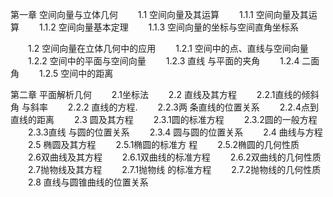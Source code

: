 第一章 空间向量与立体几何
　　1.1 空间向量及其运算
　　1.1.1 空间向量及其运算
　　1.1.2 空间向量基本定理
　　1.1.3 空间向量的坐标与空间直角坐标系

　　1.2 空间向量在立体几何中的应用
　　1.2.1 空间中的点、直线与空间向量
　　1.2.2 空间中的平面与空间向量
　　1.2.3 直线 与平面的夹角
　　1.2.4 二面角
　　1.2.5 空间中的距离

第二章 平面解析几何
　　2.1坐标法
　　2.2 直线及其方程
　　2.2.1直线的倾斜角 与斜率
　　2.2.2 直线的方程.
　　2.2.3两 条直线的位置关系
　　2.2.4点到直线的距离
　　2.3 圆及其方程
　　2.3.1圆的标准方程
　　2.3.2圆的一般方程
　　2.3.3直线 与圆的位置关系
　　2.3.4 圆与圆的位置关系
　　2.4 曲线与方程
　　2.5 椭圆及其方程
　　2.5.1椭圆的标准方 程
　　2.5.2椭圆的几何性质
　　2.6双曲线及其方程
　　2.6.1双曲线的标准方程
　　2.6.2双曲线的几何性质
　　2.7抛物线及其方程
　　2.7.1抛物线 的标准方程
　　2.7.2抛物线的几何性质
　　2.8 直线与圆锥曲线的位置关系